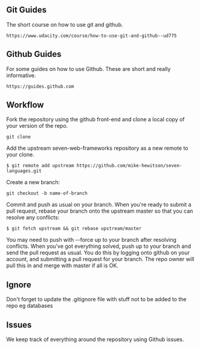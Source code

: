 ## Git Guides

The short course on how to use git and github.
```
https://www.udacity.com/course/how-to-use-git-and-github--ud775
```

## Github Guides

For some guides on how to use Github. These are short and really informative.
```
https://guides.github.com
```

## Workflow

Fork the repository using the github front-end and clone a local copy of your version of the repo.
```
git clone
```
Add the upstream seven-web-frameworks repository as a new remote to your clone. 
```
$ git remote add upstream https://github.com/mike-hewitson/seven-languages.git
```
Create a new branch:
```
git checkout -b name-of-branch
```
Commit and push as usual on your branch.
When you're ready to submit a pull request, rebase your branch onto the upstream master so that you can resolve any conflicts: 
```
$ git fetch upstream && git rebase upstream/master
```
You may need to push with --force up to your branch after resolving conflicts.
When you've got everything solved, push up to your branch and send the pull request as usual. You do this by logging onto github on your account, and submitting a pull request for your branch. The repo owner will pull this in and merge with master if all is OK.

## Ignore

Don't forget to update the .gitignore file with stuff not to be added to the repo eg databases

## Issues
We keep track of everything around the repository using Github issues.
